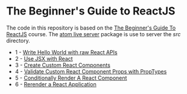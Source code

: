 # The Beginner's Guide to ReactJS

The code in this repository is based on the
[The Beginner's Guide To ReactJS](https://egghead.io/courses/the-beginner-s-guide-to-reactjs)
course.
The
[atom live server](https://atom.io/packages/atom-live-server)
package is use to server the _src_ directory.

* 1 - [Write Hello World with raw React APIs](01-js.html)
* 2 - [Use JSX with React](02-js.html)
* 3 - [Create Custom React Components](03-js.html)
* 4 - [Validate Custom React Component Props with PropTypes](04-js.html)
* 5 - [Conditionally Render A React Component](05-js.html)
* 6 - [Rerender a React Application](06-js.html)
